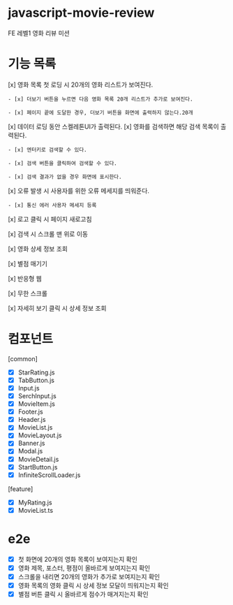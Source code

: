 # javascript-movie-review

FE 레벨1 영화 리뷰 미션

# 기능 목록

[x] 영화 목록 첫 로딩 시 20개의 영화 리스트가 보여진다.

    - [x] 더보기 버튼을 누르면 다음 영화 목록 20개 리스트가 추가로 보여진다.

    - [x] 페이지 끝에 도달한 경우, 더보기 버튼을 화면에 출력하지 않는다.20개

[x] 데이터 로딩 동안 스켈레톤UI가 출력된다.
[x] 영화를 검색하면 해당 검색 목록이 출력된다.

    - [x] 엔터키로 검색할 수 있다.

    - [x] 검색 버튼을 클릭하여 검색할 수 있다.

    - [x] 검색 결과가 없을 경우 화면에 표시한다.

[x] 오류 발생 시 사용자를 위한 오류 메세지를 띄워준다.

    - [x] 통신 에러 사용자 메세지 등록

[x] 로고 클릭 시 페이지 새로고침

[x] 검색 시 스크롤 맨 위로 이동

[x] 영화 상세 정보 조회

[x] 별점 매기기

[x] 반응형 웹

[x] 무한 스크롤

[x] 자세히 보기 클릭 시 상세 정보 조회

# 컴포넌트

[common]

- [x] StarRating.js
- [x] TabButton.js
- [x] Input.js
- [x] SerchInput.js
- [x] MovieItem.js
- [x] Footer.js
- [x] Header.js
- [x] MovieList.js
- [x] MovieLayout.js
- [x] Banner.js
- [x] Modal.js
- [x] MovieDetail.js
- [x] StartButton.js
- [x] InfiniteScrollLoader.js

[feature]

- [x] MyRating.js
- [x] MovieList.ts

# e2e

- [x] 첫 화면에 20개의 영화 목록이 보여지는지 확인
- [x] 영화 제목, 포스터, 평점이 올바르게 보여지는지 확인
- [x] 스크롤을 내리면 20개의 영화가 추가로 보여지는지 확인
- [x] 영화 목록의 영화 클릭 시 상세 정보 모달이 띄워지는지 확인
- [x] 별점 버튼 클릭 시 올바르게 점수가 매겨지는지 확인
